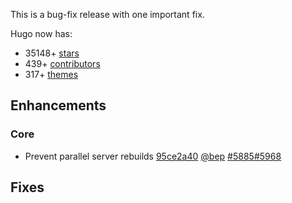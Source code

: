 

This is a bug-fix release with one important fix.


Hugo now has:

* 35148+ [stars](https://github.com/gohugoio/hugo/stargazers)
* 439+ [contributors](https://github.com/gohugoio/hugo/graphs/contributors)
* 317+ [themes](http://themes.gohugo.io/)

## Enhancements

### Core

* Prevent parallel server rebuilds [95ce2a40](https://github.com/gohugoio/hugo/commit/95ce2a40e734bb82b69f9a64270faf3ed69c92cc) [@bep](https://github.com/bep) [#5885](https://github.com/gohugoio/hugo/issues/5885)[#5968](https://github.com/gohugoio/hugo/issues/5968)

## Fixes





